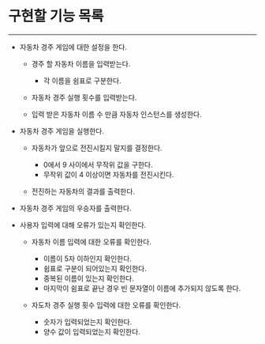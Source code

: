 # 구현할 기능 목록

---

- 자동차 경주 게임에 대한 설정을 한다.

  - 경주 할 자동차 이름을 입력받는다.

    - 각 이름을 쉼표로 구분한다.

  - 자동차 경주 실행 횟수를 입력받는다.
  - 입력 받은 자동차 이름 수 만큼 자동차 인스턴스를 생성한다.

- 자동차 경주 게임을 실행한다.

  - 자동차가 앞으로 전진시킬지 말지를 결정한다.

    - 0에서 9 사이에서 무작위 값을 구한다.
    - 무작위 값이 4 이상이면 자동차를 전진시킨다.

  - 전진하는 자동차의 결과를 출력한다.

- 자동차 경주 게임의 우승자를 출력한다.
- 사용자 입력에 대해 오류가 있는지 확인한다.

  - 자동차 이름 입력에 대한 오류를 확인한다.

    - 이름이 5자 이하인지 확인한다.
    - 쉼표로 구분이 되어있는지 확인한다.
    - 중복된 이름이 있는지 확인한다.
    - 마지막이 쉼표로 끝난 경우 빈 문자열이 이름에 추가되지 않도록 한다.

  - 자도차 경주 실행 횟수 입력에 대한 오류를 확인한다.

    - 숫자가 입력되었는지 확인한다.
    - 양수 값이 입력되었는지 확인한다.
